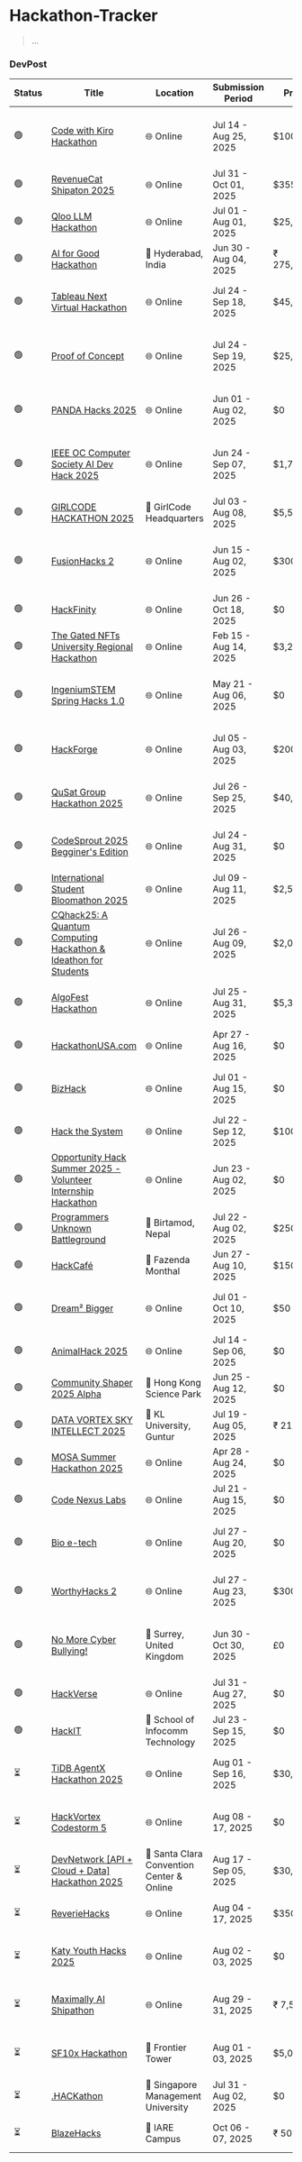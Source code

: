 # Hackathon-Tracker

> ...

### DevPost

| Status | Title | Location | Submission Period | Prize | Themes |
|--------|--------|----------|-------------------|-------|--------|
| 🟢 | [Code with Kiro Hackathon](https://kiro.devpost.com/) | 🌐 Online | Jul 14 - Aug 25, 2025 | $100,000 | Machine Learning/AI, Open Ended, Beginner Friendly |
| 🟢 | [RevenueCat Shipaton 2025](https://revenuecat-shipaton-2025.devpost.com/) | 🌐 Online | Jul 31 - Oct 01, 2025 | $355,000 | Design, Mobile |
| 🟢 | [Qloo LLM Hackathon](https://qloo-hackathon.devpost.com/) | 🌐 Online | Jul 01 - Aug 01, 2025 | $25,000 | Machine Learning/AI |
| 🟢 | [AI for Good Hackathon](https://ai-for-good.devpost.com/) | 📍 Hyderabad, India | Jun 30 - Aug 04, 2025 | ₹ 275,000 | Health, Machine Learning/AI, Social Good |
| 🟢 | [Tableau Next Virtual Hackathon](https://tableau.devpost.com/) | 🌐 Online | Jul 24 - Sep 18, 2025 | $45,000 | Databases, Enterprise, Machine Learning/AI |
| 🟢 | [Proof of Concept](https://proofofconcept.devpost.com/) | 🌐 Online | Jul 24 - Sep 19, 2025 | $25,000 | Beginner Friendly, Machine Learning/AI, Mobile |
| 🟢 | [PANDA Hacks 2025](https://panda-hacks.devpost.com/) | 🌐 Online | Jun 01 - Aug 02, 2025 | $0 | Low/No Code, Machine Learning/AI, Education |
| 🟢 | [IEEE OC Computer Society  AI Dev Hack 2025](https://ieee-ai-dev-hack-2025.devpost.com/) | 🌐 Online | Jun 24 - Sep 07, 2025 | $1,750 | Beginner Friendly, Blockchain, Machine Learning/AI |
| 🟢 | [GIRLCODE HACKATHON 2025](https://girlcode-hackathon-2025.devpost.com/) | 📍 GirlCode Headquarters | Jul 03 - Aug 08, 2025 | $5,500 | Cybersecurity, Fintech, Machine Learning/AI |
| 🟢 | [FusionHacks 2](https://fusionhacks-2.devpost.com/) | 🌐 Online | Jun 15 - Aug 02, 2025 | $300 | Beginner Friendly, Machine Learning/AI, Open Ended |
| 🟢 | [HackFinity](https://hackfinityx.devpost.com/) | 🌐 Online | Jun 26 - Oct 18, 2025 | $0 | Blockchain, Machine Learning/AI, Web |
| 🟢 | [The Gated NFTs University Regional Hackathon](https://gated.devpost.com/) | 🌐 Online | Feb 15 - Aug 14, 2025 | $3,225 | Blockchain, E-commerce/Retail, Web |
| 🟢 | [IngeniumSTEM Spring Hacks 1.0](https://ingeniumstem-spring-hacks-1-0.devpost.com/) | 🌐 Online | May 21 - Aug 06, 2025 | $0 | Beginner Friendly, Machine Learning/AI, Social Good |
| 🟢 | [HackForge](https://hackforge.devpost.com/) | 🌐 Online | Jul 05 - Aug 03, 2025 | $200 | Beginner Friendly, IoT, Machine Learning/AI |
| 🟢 | [QuSat Group Hackathon 2025](https://qusat-group-hackathon.devpost.com/) | 🌐 Online | Jul 26 - Sep 25, 2025 | $40,000 | Blockchain, Machine Learning/AI, Fintech |
| 🟢 | [CodeSprout 2025 Begginer's Edition](https://codesprout.devpost.com/) | 🌐 Online | Jul 24 - Aug 31, 2025 | $0 | Beginner Friendly, Education, Low/No Code |
| 🟢 | [International Student Bloomathon 2025](https://bloomathon.devpost.com/) | 🌐 Online | Jul 09 - Aug 11, 2025 | $2,514 | Beginner Friendly, Social Good, Web |
| 🟢 | [CQhack25: A Quantum Computing Hackathon & Ideathon for Students](https://cqhack25.devpost.com/) | 🌐 Online | Jul 26 - Aug 09, 2025 | $2,000 | Education, Quantum, Beginner Friendly |
| 🟢 | [AlgoFest Hackathon](https://algofest-hackathon.devpost.com/) | 🌐 Online | Jul 25 - Aug 31, 2025 | $5,300 | Beginner Friendly, Databases, Social Good |
| 🟢 | [HackathonUSA.com](https://hackathonusa-com.devpost.com/) | 🌐 Online | Apr 27 - Aug 16, 2025 | $0 | Education, Lifehacks |
| 🟢 | [BizHack](https://bizhack.devpost.com/) | 🌐 Online | Jul 01 - Aug 15, 2025 | $0 | E-commerce/Retail, Enterprise, Fintech |
| 🟢 | [Hack the System](https://hack-the-system-25912.devpost.com/) | 🌐 Online | Jul 22 - Sep 12, 2025 | $100 | Beginner Friendly, Fintech, Social Good |
| 🟢 | [Opportunity Hack Summer 2025 - Volunteer Internship Hackathon](https://opportunity-hack-summer-2025.devpost.com/) | 🌐 Online | Jun 23 - Aug 02, 2025 | $0 | Social Good |
| 🟢 | [Programmers Unknown Battleground](https://pubg.devpost.com/) | 📍 Birtamod, Nepal | Jul 22 - Aug 02, 2025 | $250 | Machine Learning/AI, Web, Blockchain |
| 🟢 | [HackCafé](https://hackcafe.devpost.com/) | 📍 Fazenda Monthal | Jun 27 - Aug 10, 2025 | $150 | IoT, Robotic Process Automation |
| 🟢 | [Dream² Bigger](https://cgcian-hotbrainz.devpost.com/) | 🌐 Online | Jul 01 - Oct 10, 2025 | $50 | Blockchain, Cybersecurity, Machine Learning/AI |
| 🟢 | [AnimalHack 2025](https://animalhack2025.devpost.com/) | 🌐 Online | Jul 14 - Sep 06, 2025 | $0 | Beginner Friendly, IoT, Social Good |
| 🟢 | [Community Shaper 2025 Alpha](https://community-shaper-2025.devpost.com/) | 📍 Hong Kong Science Park  | Jun 25 - Aug 12, 2025 | $0 | Fintech, Health, Machine Learning/AI |
| 🟢 | [DATA VORTEX SKY INTELLECT 2025](https://data-vortex-sky-intellect-2025.devpost.com/) | 📍 KL University, Guntur | Jul 19 - Aug 05, 2025 | ₹ 21,997 | Education, Social Good |
| 🟢 | [MOSA Summer Hackathon 2025](https://mosa-summer-hackathon-2025.devpost.com/) | 🌐 Online | Apr 28 - Aug 24, 2025 | $0 | Beginner Friendly, Open Ended |
| 🟢 | [Code Nexus Labs](https://code-nexus-labs.devpost.com/) | 🌐 Online | Jul 21 - Aug 15, 2025 | $0 | Open Ended, Social Good, Voice skills |
| 🟢 | [Bio e-tech](https://bio-e-tech.devpost.com/) | 🌐 Online | Jul 27 - Aug 20, 2025 | $0 | Beginner Friendly, Education, Health |
| 🟢 | [WorthyHacks 2](https://worthyhacks2.devpost.com/) | 🌐 Online | Jul 27 - Aug 23, 2025 | $300 | Beginner Friendly, Education, Social Good |
| 🟢 | [No More Cyber Bullying!](https://no-more-cyberbullying.devpost.com/) | 📍 Surrey, United Kingdom | Jun 30 - Oct 30, 2025 | £0 | Beginner Friendly, Cybersecurity, Machine Learning/AI |
| 🟢 | [HackVerse](https://hack-verse-hackathon.devpost.com/) | 🌐 Online | Jul 31 - Aug 27, 2025 | $0 | Beginner Friendly, Low/No Code, Web |
| 🟢 | [HackIT](https://hackit2025.devpost.com/) | 📍 School of Infocomm Technology | Jul 23 - Sep 15, 2025 | $0 | Beginner Friendly, Open Ended |
| ⏳ | [TiDB AgentX Hackathon 2025](https://tidb-2025-hackathon.devpost.com/) | 🌐 Online | Aug 01 - Sep 16, 2025 | $30,500 | Databases, Machine Learning/AI, Serverless |
| ⏳ | [HackVortex Codestorm 5](https://hackvortex-codestorm-5.devpost.com/) | 🌐 Online | Aug 08 - 17, 2025 | $0 | Beginner Friendly, Health, Machine Learning/AI |
| ⏳ | [DevNetwork [API + Cloud + Data] Hackathon 2025](https://devnetwork--api-cloud-2025.devpost.com/) | 📍 Santa Clara Convention Center & Online | Aug 17 - Sep 05, 2025 | $30,500 | IoT, Low/No Code, Machine Learning/AI |
| ⏳ | [ReverieHacks](https://reveriehacks2025.devpost.com/) | 🌐 Online | Aug 04 - 17, 2025 | $350 | IoT, Machine Learning/AI, Social Good |
| ⏳ | [Katy Youth Hacks 2025](https://katyyouthhacks2025.devpost.com/) | 🌐 Online | Aug 02 - 03, 2025 | $0 | Beginner Friendly, Open Ended, Social Good |
| ⏳ | [Maximally AI Shipathon](https://maximally-ai-shipathon-2025.devpost.com/) | 🌐 Online | Aug 29 - 31, 2025 | ₹ 7,500 | Beginner Friendly, Low/No Code, Machine Learning/AI |
| ⏳ | [SF10x Hackathon](https://sf10x.devpost.com/) | 📍 Frontier Tower | Aug 01 - 03, 2025 | $5,000 | Beginner Friendly, Communication, Web |
| ⏳ | [.HACKathon](https://dothackathon.devpost.com/) | 📍 Singapore Management University | Jul 31 - Aug 02, 2025 | $0 | Social Good, Education, Lifehacks |
| ⏳ | [BlazeHacks](https://blaze-hacks.devpost.com/) | 📍 IARE Campus | Oct 06 - 07, 2025 | ₹ 50,000 | Education, Gaming, Social Good |
